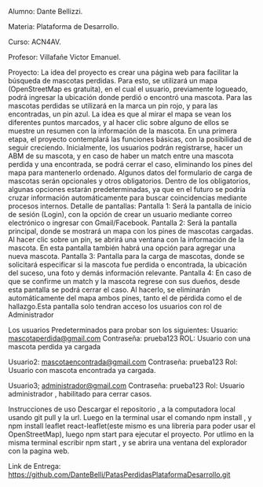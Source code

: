 Alumno: Dante Bellizzi.

Materia: Plataforma de Desarrollo. 

Curso: ACN4AV. 

Profesor: Villafañe Victor Emanuel.


Proyecto: La idea del proyecto es crear una página web para facilitar la búsqueda de mascotas perdidas.
Para esto, se utilizará un mapa (OpenStreetMap es gratuita), en el cual el usuario, previamente logueado, podrá ingresar la ubicación donde perdió o encontró una mascota. 
Para las mascotas perdidas se utilizará en la marca un pin rojo, y para las encontradas, un pin azul. La idea es que al mirar el mapa se vean los diferentes puntos marcados, y al hacer clic sobre alguno de ellos se muestre un resumen con la información de la mascota. En una primera etapa, el proyecto contemplará las funciones básicas, con la posibilidad de seguir creciendo. 
Inicialmente, los usuarios podrán registrarse, hacer un ABM de su mascota, y en caso de haber un match entre una mascota perdida y una encontrada, se podrá cerrar el caso, eliminando los pines del mapa para mantenerlo ordenado. 
Algunos datos del formulario de carga de mascotas serán opcionales y otros obligatorios. Dentro de los obligatorios, algunas opciones estarán predeterminadas, ya que en el futuro se podría cruzar información automáticamente para buscar coincidencias mediante procesos internos.
Detalle de pantallas:
Pantalla 1: Será la pantalla de inicio de sesión (Login), con la opción de crear un usuario mediante correo electrónico o ingresar con Gmail/Facebook. 
Pantalla 2: Será la pantalla principal, donde se mostrará un mapa con los pines de mascotas cargadas. Al hacer clic sobre un pin, se abrirá una ventana con la información de la mascota. En esta pantalla también habrá una opción para agregar una nueva mascota.
Pantalla 3: Pantalla para la carga de mascotas, donde se solicitará especificar si la mascota fue perdida o encontrada, la ubicación del suceso, una foto y demás información relevante. 
Pantalla 4: En caso de que se confirme un match y la mascota regrese con sus dueños, desde esta pantalla se podrá cerrar el caso. Al hacerlo, se eliminarán automáticamente del mapa ambos pines, tanto el de pérdida como el de hallazgo.Esta pantalla solo tendran acceso los usuarios con rol de Administrador

Los usuarios Predeterminados para probar son los siguientes:
Usuario:  mascotaperdida@gmail.com
Contraseña: prueba123
ROL: Usuario con una mascota perdida ya cargada

Usuario2: mascotaencontrada@gmail.com
Contraseña: prueba123
Rol: Usuario con mascota encontrada ya cargada.

Usuario3; administrador@gmail.com
Contraseña: prueba123
Rol: Usuario administrador , habilitado para cerrar casos.

Instrucciones de uso
    Descargar el repositorio , a la computadora local usando git pull y la url.
    Luego en la terminal usar el comando npm install , y npm install leaflet react-leaflet(este mismo es una libreria para poder usar el OpenStreetMap), luego npm start para ejecutar el proyecto.
    Por  utlimo en la misma terminal escribir npm start , y se abrira una ventana del explorador con la pagina web.

Link de Entrega: https://github.com/DanteBelli/PatasPerdidasPlataformaDesarrollo.git

